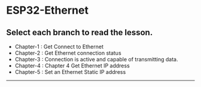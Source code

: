 # ESP32-Ethernet

## Select each branch to read the lesson.

* Chapter-1 : Get Connect to Ethernet
* Chapter-2 : Get Ethernet connection status
* Chapter-3 : Connection is active and capable of transmitting data.
* Chapter-4 : Chapter 4 Get Ethernet IP address
* Chapter-5 : Set an Ethernet Static IP address

---